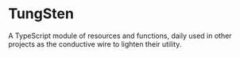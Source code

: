 # TungSten

A TypeScript module of resources and functions, daily used in other projects as the conductive wire to lighten their utility.
